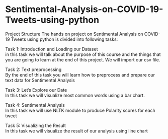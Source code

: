 # Sentimental-Analysis-on-COVID-19-Tweets-using-python
Project Structure
The hands on project on Sentimental Analysis on COVID-19 Tweets using python is divided into following tasks:

Task 1: Introduction and Loading our Dataset    
in this task we will talk about the purpose of this course and the things that you are going  to learn at the end of this project. We will import our csv file.     

Task 2: Text preprocessing     
By the end of this task you will learn how to preprocess and prepare our text data for Sentimental Analysis 

Task 3: Let’s Explore our Date    
 In this task we will visualize most common words using a bar chart.

Task 4:  Sentimental Analysis    
In this task we will use NLTK module to produce Polarity scores for each tweet  

Task 5:  Visualizing the Result    
 In this task we will visualize the result of our analysis using line chart    
